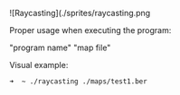 ![Raycasting](./sprites/raycasting.png

Proper usage when executing the program:

"program name" "map file"

Visual example:
```bash
➜  ~ ./raycasting ./maps/test1.ber
```
